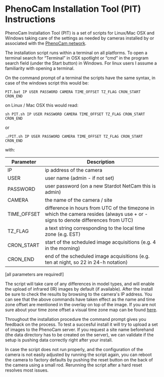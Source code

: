# PhenoCam Installation Tool (PIT) Instructions

PhenoCam Installation Tool (PIT) is a set of scripts for Linux/Mac OSX and Windows taking care of the settings as needed by cameras installed by or associated with the [PhenoCam network](http://phenocam.sr.unh.edu).

The installation script runs within a terminal on all platforms. To open a terminal search for “Terminal” in OSX spotlight or “cmd” in the program search field (under the Start button) in Windows. For linux users I assume a familiarity with opening a terminal.

On the command prompt of a terminal the scripts have the same syntax, in case of the windows script this would be:


	PIT.bat IP USER PASSWORD CAMERA TIME_OFFSET TZ_FLAG CRON_START CRON_END

on Linux / Mac OSX this would read:


	sh PIT.sh IP USER PASSWORD CAMERA TIME_OFFSET TZ_FLAG CRON_START CRON_END
or

	./PIT.sh IP USER PASSWORD CAMERA TIME_OFFSET TZ_FLAG CRON_START CRON_END

with:

Parameter     | Description                    	
------------- | ------------------------------ 	
IP	          | ip address of the camera 		
USER	        | user name (admin - if not set) 	
PASSWORD      | user password (on a new Stardot NetCam this is admin) 
CAMERA        | the name of the camera / site
TIME_OFFSET   | difference in hours from UTC of the timezone in which the camera resides (always use + or - signs to denote differences from UTC)
TZ_FLAG       | a text string corresponding to the local time zone (e.g. EST)
CRON_START    | start of the scheduled image acquisitions (e.g. 4 in the morning)
CRON_END      | end of the scheduled image acquisitions (e.g. ten at night, so 22 in 24-h notation)

[all parameters are required!]

The script will take care of any differences in model types, and will enable the upload of infrared (IR) images by default (if available). After the install be sure to check the results by browsing to the camera's IP address. You can see that the above commands have taken effect as the name and time zone offset are mentioned in the overlay on top of the image. If you are not sure about your time zone offset a visual time zone map can be found [here](http://www.timeanddate.com/time/map/).

Throughout the installation procedure the command prompt gives you feedback on the process. To test a succesful install it will try to upload a set of images to the PhenoCam server. If you request a site name beforehand (the data directory has to be created on the server), we can validate if the setup is pushing data correctly right after your install.

In case the script does not run properly, and the configuration of the camera is not easily adjusted by running the script again, you can reboot the camera to factory defaults by pushing the reset button on the back of the camera using a small rod. Rerunning the script after a hard reset resolves most issues.
